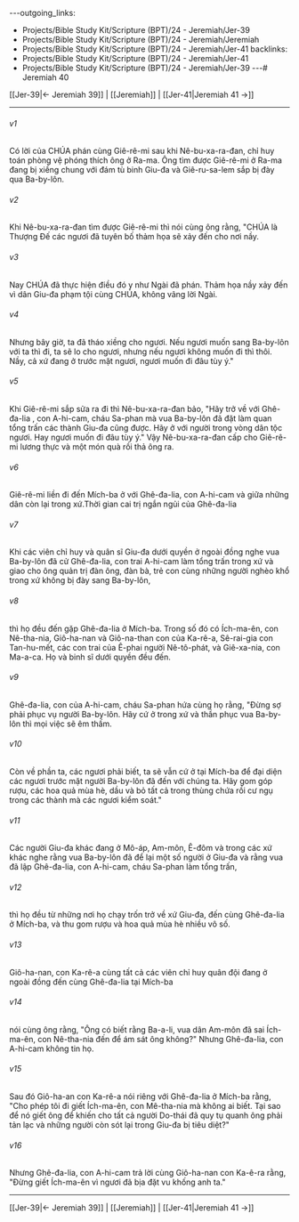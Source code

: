 ---outgoing_links:
  - Projects/Bible Study Kit/Scripture (BPT)/24 - Jeremiah/Jer-39
  - Projects/Bible Study Kit/Scripture (BPT)/24 - Jeremiah/Jeremiah
  - Projects/Bible Study Kit/Scripture (BPT)/24 - Jeremiah/Jer-41
backlinks:
  - Projects/Bible Study Kit/Scripture (BPT)/24 - Jeremiah/Jer-41
  - Projects/Bible Study Kit/Scripture (BPT)/24 - Jeremiah/Jer-39
---# Jeremiah 40

[[Jer-39|← Jeremiah 39]] | [[Jeremiah]] | [[Jer-41|Jeremiah 41 →]]
***



###### v1 
Có lời của CHÚA phán cùng Giê-rê-mi sau khi Nê-bu-xa-ra-đan, chỉ huy toán phòng vệ phóng thích ông ở Ra-ma. Ông tìm được Giê-rê-mi ở Ra-ma đang bị xiềng chung với đám tù binh Giu-đa và Giê-ru-sa-lem sắp bị đày qua Ba-by-lôn. 

###### v2 
Khi Nê-bu-xa-ra-đan tìm được Giê-rê-mi thì nói cùng ông rằng, "CHÚA là Thượng Đế các ngươi đã tuyên bố thảm họa sẽ xảy đến cho nơi nầy. 

###### v3 
Nay CHÚA đã thực hiện điều đó y như Ngài đã phán. Thảm họa nầy xảy đến vì dân Giu-đa phạm tội cùng CHÚA, không vâng lời Ngài. 

###### v4 
Nhưng bây giờ, ta đã tháo xiềng cho ngươi. Nếu ngươi muốn sang Ba-by-lôn với ta thì đi, ta sẽ lo cho ngươi, nhưng nếu ngươi không muốn đi thì thôi. Nầy, cả xứ đang ở trước mặt ngươi, ngươi muốn đi đâu tùy ý." 

###### v5 
Khi Giê-rê-mi sắp sửa ra đi thì Nê-bu-xa-ra-đan bảo, "Hãy trở về với Ghê-đa-lia , con A-hi-cam, cháu Sa-phan mà vua Ba-by-lôn đã đặt làm quan tổng trấn các thành Giu-đa cũng được. Hãy ở với người trong vòng dân tộc ngươi. Hay ngươi muốn đi đâu tùy ý." Vậy Nê-bu-xa-ra-đan cấp cho Giê-rê-mi lương thực và một món quà rồi thả ông ra. 

###### v6 
Giê-rê-mi liền đi đến Mích-ba ở với Ghê-đa-lia, con A-hi-cam và giữa những dân còn lại trong xứ.Thời gian cai trị ngắn ngủi của Ghê-đa-lia 

###### v7 
Khi các viên chỉ huy và quân sĩ Giu-đa dưới quyền ở ngoài đồng nghe vua Ba-by-lôn đã cử Ghê-đa-lia, con trai A-hi-cam làm tổng trấn trong xứ và giao cho ông quản trị đàn ông, đàn bà, trẻ con cùng những người nghèo khổ trong xứ không bị đày sang Ba-by-lôn, 

###### v8 
thì họ đều đến gặp Ghê-đa-lia ở Mích-ba. Trong số đó có Ích-ma-ên, con Nê-tha-nia, Giô-ha-nan và Giô-na-than con của Ka-rê-a, Sê-rai-gia con Tan-hu-mết, các con trai của Ê-phai người Nê-tô-phát, và Giê-xa-nia, con Ma-a-ca. Họ và binh sĩ dưới quyền đều đến. 

###### v9 
Ghê-đa-lia, con của A-hi-cam, cháu Sa-phan hứa cùng họ rằng, "Đừng sợ phải phục vụ người Ba-by-lôn. Hãy cứ ở trong xứ và thần phục vua Ba-by-lôn thì mọi việc sẽ êm thấm. 

###### v10 
Còn về phần ta, các ngươi phải biết, ta sẽ vẫn cứ ở tại Mích-ba để đại diện các ngươi trước mặt người Ba-by-lôn đã đến với chúng ta. Hãy gom góp rượu, các hoa quả mùa hè, dầu và bỏ tất cả trong thùng chứa rồi cư ngụ trong các thành mà các ngươi kiểm soát." 

###### v11 
Các người Giu-đa khác đang ở Mô-áp, Am-môn, Ê-đôm và trong các xứ khác nghe rằng vua Ba-by-lôn đã để lại một số người ở Giu-đa và rằng vua đã lập Ghê-đa-lia, con A-hi-cam, cháu Sa-phan làm tổng trấn, 

###### v12 
thì họ đều từ những nơi họ chạy trốn trở về xứ Giu-đa, đến cùng Ghê-đa-lia ở Mích-ba, và thu gom rượu và hoa quả mùa hè nhiều vô số. 

###### v13 
Giô-ha-nan, con Ka-rê-a cùng tất cả các viên chỉ huy quân đội đang ở ngoài đồng đến cùng Ghê-đa-lia tại Mích-ba 

###### v14 
nói cùng ông rằng, "Ông có biết rằng Ba-a-li, vua dân Am-môn đã sai Ích-ma-ên, con Nê-tha-nia đến để ám sát ông không?" Nhưng Ghê-đa-lia, con A-hi-cam không tin họ. 

###### v15 
Sau đó Giô-ha-an con Ka-rê-a nói riêng với Ghê-đa-lia ở Mích-ba rằng, "Cho phép tôi đi giết Ích-ma-ên, con Mê-tha-nia mà không ai biết. Tại sao để nó giết ông để khiến cho tất cả người Do-thái đã quy tụ quanh ông phải tản lạc và những người còn sót lại trong Giu-đa bị tiêu diệt?" 

###### v16 
Nhưng Ghê-đa-lia, con A-hi-cam trả lời cùng Giô-ha-nan con Ka-ê-ra rằng, "Đừng giết Ích-ma-ên vì ngươi đã bịa đặt vu khống anh ta."

***
[[Jer-39|← Jeremiah 39]] | [[Jeremiah]] | [[Jer-41|Jeremiah 41 →]]
